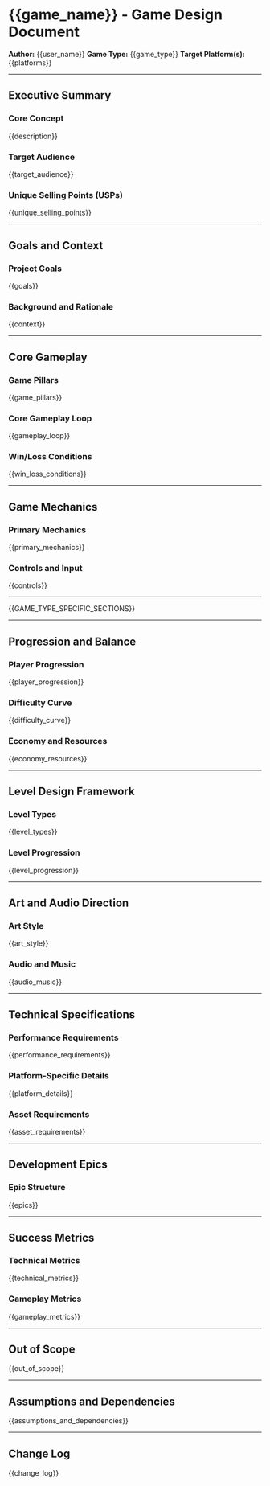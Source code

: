# {{game_name}} - Game Design Document

**Author:** {{user_name}}
**Game Type:** {{game_type}}
**Target Platform(s):** {{platforms}}

---

## Executive Summary

### Core Concept

{{description}}

### Target Audience

{{target_audience}}

### Unique Selling Points (USPs)

{{unique_selling_points}}

---

## Goals and Context

### Project Goals

{{goals}}

### Background and Rationale

{{context}}

---

## Core Gameplay

### Game Pillars

{{game_pillars}}

### Core Gameplay Loop

{{gameplay_loop}}

### Win/Loss Conditions

{{win_loss_conditions}}

---

## Game Mechanics

### Primary Mechanics

{{primary_mechanics}}

### Controls and Input

{{controls}}

---

{{GAME_TYPE_SPECIFIC_SECTIONS}}

---

## Progression and Balance

### Player Progression

{{player_progression}}

### Difficulty Curve

{{difficulty_curve}}

### Economy and Resources

{{economy_resources}}

---

## Level Design Framework

### Level Types

{{level_types}}

### Level Progression

{{level_progression}}

---

## Art and Audio Direction

### Art Style

{{art_style}}

### Audio and Music

{{audio_music}}

---

## Technical Specifications

### Performance Requirements

{{performance_requirements}}

### Platform-Specific Details

{{platform_details}}

### Asset Requirements

{{asset_requirements}}

---

## Development Epics

### Epic Structure

{{epics}}

---

## Success Metrics

### Technical Metrics

{{technical_metrics}}

### Gameplay Metrics

{{gameplay_metrics}}

---

## Out of Scope

{{out_of_scope}}

---

## Assumptions and Dependencies

{{assumptions_and_dependencies}}

---

## Change Log

{{change_log}}

